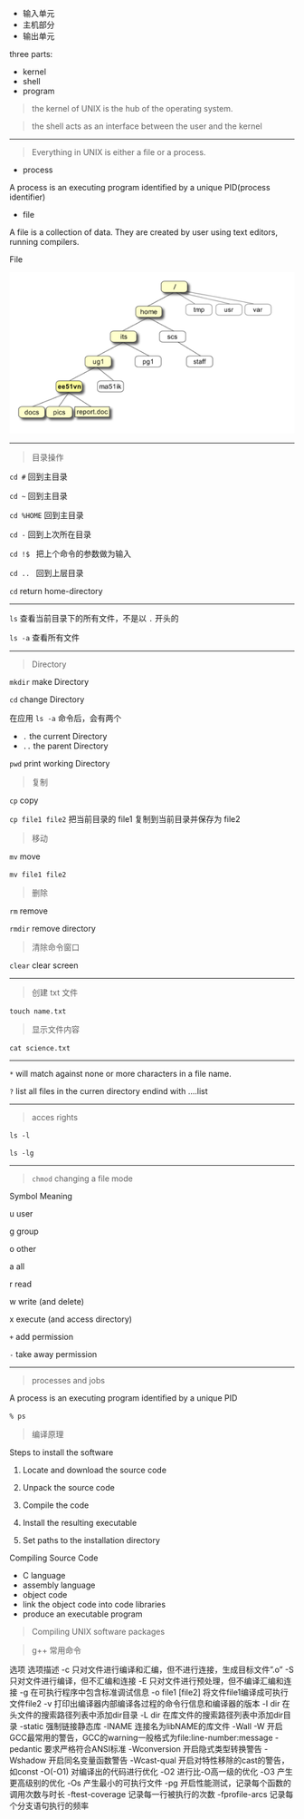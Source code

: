 

* 输入单元
* 主机部分
* 输出单元

three parts:
* kernel
* shell
* program

> the kernel of UNIX is the hub of the operating system.

> the shell acts as an interface between the user and the kernel


---
> Everything in UNIX is either a file or a process.

* process

A process is an executing program identified by a unique PID(process identifier)

* file

A file is a collection of data. They are created by user using text editors, running compilers.

File

![File system](unix-tree.png)



---

> 目录操作

`cd #`                回到主目录

`cd ~`                回到主目录

`cd %HOME`       回到主目录

`cd -`                 回到上次所在目录

`cd !$ `               把上个命令的参数做为输入

`cd .. `               回到上层目录

`cd` return home-directory


---

`ls` 查看当前目录下的所有文件，不是以 `.` 开头的

`ls -a` 查看所有文件

---

> Directory

`mkdir` make Directory

`cd` change Directory

在应用 `ls -a` 命令后，会有两个

* `.` the current Directory
* `..` the parent Directory

`pwd` print working Directory

> 复制

`cp` copy

`cp file1 file2` 把当前目录的 file1 复制到当前目录并保存为 file2

> 移动

`mv` move

`mv file1 file2`

> 删除

`rm` remove

`rmdir` remove directory

> 清除命令窗口

`clear` clear screen

---

> 创建 txt 文件

`touch name.txt`

> 显示文件内容

`cat science.txt`

---
`*` will match against none or more characters in a file name.


`?` list all files in the curren directory endind with ....list


---
> acces rights

`ls -l`

`ls -lg`

---

> `chmod` changing a file mode


Symbol	Meaning

u  user

g group

o other

a all

r read

w write (and delete)

x execute (and access directory)

`+` add permission

`-` take away permission

---

> processes and jobs

A process is an executing program identified by a unique PID


`% ps`


> 编译原理

Steps to install the software

1. Locate and download the source code

2. Unpack the source code

3. Compile the code

4. Install the resulting executable

5. Set paths to the installation directory

Compiling Source Code

* C language
* assembly language
* object code
* link the object code into code libraries
* produce an executable program

> Compiling UNIX software packages


> g++ 常用命令

选项	选项描述
-c	只对文件进行编译和汇编，但不进行连接，生成目标文件”.o”
-S	只对文件进行编译，但不汇编和连接
-E	只对文件进行预处理，但不编译汇编和连接
-g	在可执行程序中包含标准调试信息
-o file1 [file2]	将文件file1编译成可执行文件file2
-v	打印出编译器内部编译各过程的命令行信息和编译器的版本
-I dir	在头文件的搜索路径列表中添加dir目录
-L dir	在库文件的搜索路径列表中添加dir目录
-static	强制链接静态库
-lNAME	连接名为libNAME的库文件
-Wall -W	开启GCC最常用的警告，GCC的warning一般格式为file:line-number:message
-pedantic	要求严格符合ANSI标准
-Wconversion	开启隐式类型转换警告
-Wshadow	开启同名变量函数警告
-Wcast-qual	开启对特性移除的cast的警告，如const
-O(-O1)	对编译出的代码进行优化
-O2	进行比-O高一级的优化
-O3	产生更高级别的优化
-Os	产生最小的可执行文件
-pg	开启性能测试，记录每个函数的调用次数与时长
-ftest-coverage	记录每一行被执行的次数
-fprofile-arcs	记录每个分支语句执行的频率
